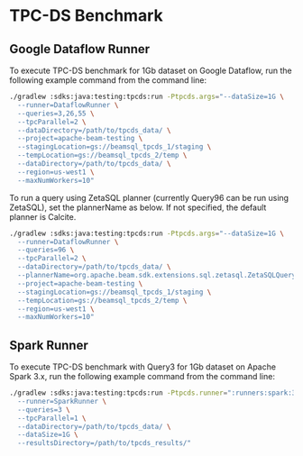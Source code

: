 <!--
    Licensed to the Apache Software Foundation (ASF) under one
    or more contributor license agreements.  See the NOTICE file
    distributed with this work for additional information
    regarding copyright ownership.  The ASF licenses this file
    to you under the Apache License, Version 2.0 (the
    "License"); you may not use this file except in compliance
    with the License.  You may obtain a copy of the License at

      http://www.apache.org/licenses/LICENSE-2.0

    Unless required by applicable law or agreed to in writing,
    software distributed under the License is distributed on an
    "AS IS" BASIS, WITHOUT WARRANTIES OR CONDITIONS OF ANY
    KIND, either express or implied.  See the License for the
    specific language governing permissions and limitations
    under the License.
-->

# TPC-DS Benchmark

## Google Dataflow Runner

To execute TPC-DS benchmark for 1Gb dataset on Google Dataflow, run the following example command from the command line:

```bash
./gradlew :sdks:java:testing:tpcds:run -Ptpcds.args="--dataSize=1G \
  --runner=DataflowRunner \
  --queries=3,26,55 \
  --tpcParallel=2 \
  --dataDirectory=/path/to/tpcds_data/ \
  --project=apache-beam-testing \
  --stagingLocation=gs://beamsql_tpcds_1/staging \
  --tempLocation=gs://beamsql_tpcds_2/temp \
  --dataDirectory=/path/to/tpcds_data/ \
  --region=us-west1 \
  --maxNumWorkers=10"
```

To run a query using ZetaSQL planner (currently Query96 can be run using ZetaSQL), set the plannerName as below. If not specified, the default planner is Calcite.

```bash
./gradlew :sdks:java:testing:tpcds:run -Ptpcds.args="--dataSize=1G \
  --runner=DataflowRunner \
  --queries=96 \
  --tpcParallel=2 \
  --dataDirectory=/path/to/tpcds_data/ \
  --plannerName=org.apache.beam.sdk.extensions.sql.zetasql.ZetaSQLQueryPlanner \
  --project=apache-beam-testing \
  --stagingLocation=gs://beamsql_tpcds_1/staging \
  --tempLocation=gs://beamsql_tpcds_2/temp \
  --region=us-west1 \
  --maxNumWorkers=10"
```

## Spark Runner

To execute TPC-DS benchmark with Query3 for 1Gb dataset on Apache Spark 3.x, run the following example command from the command line:

```bash
./gradlew :sdks:java:testing:tpcds:run -Ptpcds.runner=":runners:spark:3" -Ptpcds.args=" \
  --runner=SparkRunner \
  --queries=3 \
  --tpcParallel=1 \
  --dataDirectory=/path/to/tpcds_data/ \
  --dataSize=1G \
  --resultsDirectory=/path/to/tpcds_results/"
```
